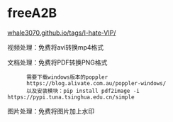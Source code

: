 # freeA2B
[whale3070.github.io/tags/I-hate-VIP/](https://whale3070.github.io/tags/I-hate-VIP/)

视频处理：免费将avi转换mp4格式 

文档处理：免费将PDF转换PNG格式 
```
      需要下载windows版本的poppler
      https://blog.alivate.com.au/poppler-windows/
      以及安装模块：pip install pdf2image -i https://pypi.tuna.tsinghua.edu.cn/simple
```
图片处理：免费将图片加上水印

